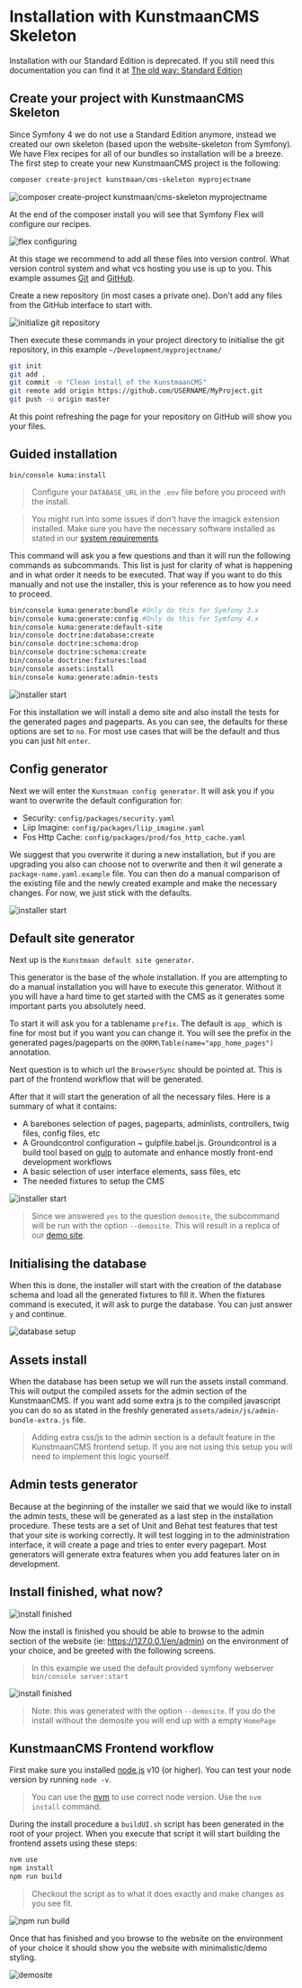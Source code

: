 # Installation with KunstmaanCMS Skeleton

Installation with our Standard Edition is deprecated. If you still need this documentation you can find it at [The old way: Standard Edition](./standard-edition.md)

## Create your project with KunstmaanCMS Skeleton

Since Symfony 4 we do not use a Standard Edition anymore, instead we created our own skeleton (based upon the website-skeleton from Symfony). We have Flex recipes for all of our bundles so installation will be a breeze.
The first step to create your new KunstmaanCMS project is the following: 

```bash
composer create-project kunstmaan/cms-skeleton myprojectname
```
 
![composer create-project kunstmaan/cms-skeleton myprojectname](../images/composer-skeleton.png)

At the end of the composer install you will see that Symfony Flex will configure our recipes.
 
![flex configuring](../images/flex-configure.png)


At this stage we recommend to add all these files into version control. What version control system and what vcs hosting you use is up to you. This example assumes [Git](http://git-scm.com) and [GitHub](https://github.com).

Create a new repository (in most cases a private one). Don't add any files from the GitHub interface to start with.

![initialize git repository](https://raw.githubusercontent.com/kunstmaan/KunstmaanBundlesCMS/master/docs/images/github.png)

Then execute these commands in your project directory to initialise the git repository, in this example `~/Development/myprojectname/`

```bash
git init
git add .
git commit -m "Clean install of the KunstmaanCMS"
git remote add origin https://github.com/USERNAME/MyProject.git
git push -u origin master
```

At this point refreshing the page for your repository on GitHub will show you your files.

## Guided installation

```
bin/console kuma:install
```

> Configure your `DATABASE_URL` in the `.env` file before you proceed with the install. 

> You might run into some issues if don't have the imagick extension installed. Make sure you have the necessary software installed as stated in our [system requirements](./system-requirements.md)

 

This command will ask you a few questions and than it will run the following commands as subcommands. This list is just for clarity of what is happening and in what order it needs to be executed. That way if you want to do this manually and not use the installer, this is your reference as to how you need to proceed.

```bash
bin/console kuma:generate:bundle #Only do this for Symfony 3.x
bin/console kuma:generate:config #Only do this for Symfony 4.x
bin/console kuma:generate:default-site
bin/console doctrine:database:create
bin/console doctrine:schema:drop
bin/console doctrine:schema:create
bin/console doctrine:fixtures:load
bin/console assets:install
bin/console kuma:generate:admin-tests
```

![installer start](../images/installer-start.png)

For this installation we will install a demo site and also install the tests for the generated pages and pageparts. As you can see, the defaults for these options are set to `no`. For most use cases that will be the default and thus you can just hit `enter`.

## Config generator

Next we will enter the `Kunstmaan config generator`. It will ask you if you want to overwrite the default configuration for:

* Security: `config/packages/security.yaml`
* Liip Imagine: `config/packages/liip_imagine.yaml`
* Fos Http Cache: `config/packages/prod/fos_http_cache.yaml`

We suggest that you overwrite it during a new installation, but if you are upgrading you also can choose not to overwrite and then it wil generate a `package-name.yaml.example` file. You can then do a manual comparison of the existing file and the newly created example and make the necessary changes. For now, we just stick with the defaults. 

![installer start](../images/config-generator.png)

## Default site generator

Next up is the `Kunstmaan default site generator`. 

This generator is the base of the whole installation. If you are attempting to do a manual installation you will have to execute this generator. Without it you will have a hard time to get started with the CMS as it generates some important parts you absolutely need.

To start it will ask you for a tablename `prefix`. The default is `app_` which is fine for most but if you want you can change it. You will see the prefix in the generated pages/pageparts on the `@ORM\Table(name="app_home_pages")` annotation.

Next question is to which url the `BrowserSync` should be pointed at. This is part of the frontend workflow that will be generated. 

After that it will start the generation of all the necessary files. Here is a summary of what it contains:
 
* A barebones selection of pages, pageparts, adminlists, controllers, twig files, config files, etc
* A Groundcontrol configuration ~ gulpfile.babel.js. Groundcontrol is a build tool based on [gulp](http://gulpjs.com) to automate and enhance mostly front-end development workflows
* A basic selection of user interface elements, sass files, etc
* The needed fixtures to setup the CMS

![installer start](../images/site-generator.png)

> Since we answered `yes` to the question `demosite`, the subcommand will be run with the option `--demosite`. This will result in a replica of our [demo site](http://demo.bundles.kunstmaan.be).

## Initialising the database

When this is done, the installer will start with the creation of the database schema and load all the generated fixtures to fill it. When the fixtures command is executed, it will ask to purge the database. You can just answer `y` and continue.

![database setup](../images/database-setup.png)

## Assets install

When the database has been setup we will run the assets install command. This will output the compiled assets for the admin section of the KunstmaanCMS. If you want add some extra js to the compiled javascript you can do so as stated in the freshly generated `assets/admin/js/admin-bundle-extra.js` file.

> Adding extra css/js to the admin section is a default feature in the KunstmaanCMS frontend setup. If you are not using this setup you will need to implement this logic yourself.

## Admin tests generator

Because at the beginning of the installer we said that we would like to install the admin tests, these will be generated as a last step in the installation procedure. These tests are a set of Unit and Behat test features that test that your site is working correctly. It will test logging in to the administration interface, it will create a page and tries to enter every pagepart. Most generators will generate extra features when you add features later on in development.

## Install finished, what now?

![install finished](../images/install_finished.png)

Now the install is finished you should be able to browse to the admin section of the website (ie: https://127.0.0.1/en/admin) on the environment of your choice, and be greeted with the following screens.
> In this example we used the default provided symfony webserver `bin/console server:start`

![install finished](../images/kunstmaancms.png)

> Note: this was generated with the option `--demosite`. If you do the install without the demosite you will end up with a empty `HomePage`


## KunstmaanCMS Frontend workflow

First make sure you installed [node.js](https://node.js.org/) v10 (or higher).
You can test your node version by running `node -v`.
> You can use the [nvm](https://github.com/creationix/nvm) to use correct node version. Use the `nvm install` command.

During the install procedure a `buildUI.sh` script has been generated in the root of your project. When you execute that script it will start building the frontend assets using these steps:

```bash
nvm use
npm install
npm run build
```
> Checkout the script as to what it does exactly and make changes as you see fit.

![npm run build](../images/buildui.png)

Once that has finished and you browse to the website on the environment of your choice it should show you the website with minimalistic/demo styling.

![demosite](../images/demosite.png)

